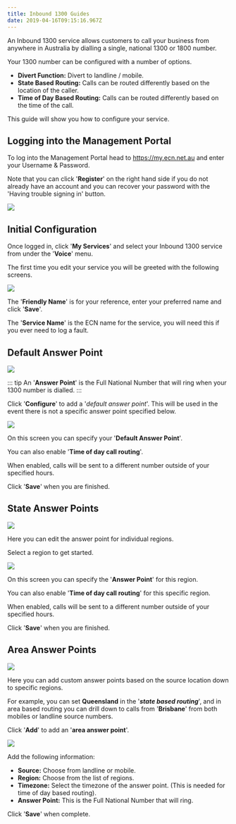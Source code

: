 ```yaml
---
title: Inbound 1300 Guides
date: 2019-04-16T09:15:16.967Z
---
```

An Inbound 1300 service allows customers to call your business from anywhere in Australia by dialling a single, national 1300 or 1800 number.

Your 1300 number can be configured with a number of options. 

* **Divert Function:** Divert to landline / mobile.
* **State Based Routing:** Calls can be routed differently based on the location of the caller.
* **Time of Day Based Routing:** Calls can be routed differently based on the time of the call.

This guide will show you how to configure your service.

## Logging into the Management Portal

To log into the Management Portal head to <https://my.ecn.net.au> and enter your Username & Password.

Note that you can click '**Register**' on the right hand side if you do not already have an account and you can recover your password with the 'Having trouble signing in' button.

![](/images/screen-shot-2019-04-15-at-2.49.17-pm.png)

## Initial Configuration

Once logged in, click '**My Services**' and select your Inbound 1300 service from under the '**Voice**' menu.

The first time you edit your service you will be greeted with the following screens.

<img style="width: auto; height: auto;" src="/images/inbound1300-2.png">

The '**Friendly Name**' is for your reference, enter your preferred name and click '**Save**'.

The '**Service Name**' is the ECN name for the service, you will need this if you ever need to log a fault.

## Default Answer Point

<img style="width: auto; height: auto;" src="/images/inbound1300-3.png">

::: tip
An '**Answer Point**' is the Full National Number that will ring when your 1300 number is dialled.
:::

Click '**Configure**' to add a '_default answer point_'. This will be used in the event there is not a specific answer point specified below.

<img style="width: auto; height: auto;" src="/images/inbound1300-6.png">

On this screen you can specify your '**Default Answer Point**'.

You can also enable '**Time of day call routing**'.

When enabled, calls will be sent to a different number outside of your specified hours.

Click '**Save**' when you are finished.

## State Answer Points

<img style="width: auto; height: auto;" src="/images/inbound1300-4.png">

Here you can edit the answer point for individual regions.

Select a region to get started.

<img style="width: auto; height: auto;" src="/images/inbound1300-7.png">

On this screen you can specify the '**Answer Point**' for this region.

You can also enable '**Time of day call routing**' for this specific region.

When enabled, calls will be sent to a different number outside of your specified hours.

Click '**Save**' when you are finished.

## Area Answer Points

<img style="width: auto; height: auto;" src="/images/inbound1300-5.png">

Here you can add custom answer points based on the source location down to specific regions. 

For example, you can set **Queensland** in the '**_state based routing_**', and in area based routing you can drill down to calls from '**Brisbane**' from both mobiles or landline source numbers.

Click '**Add**' to add an '**area answer point**'.

<img style="width: auto; height: auto;" src="/images/inbound1300-8.png">

Add the following information:

* **Source:** Choose from landline or mobile.
* **Region:** Choose from the list of regions.
* **Timezone:** Select the timezone of the answer point. (This is needed for time of day based routing).
* **Answer Point:** This is the Full National Number that will ring.

Click '**Save**' when complete.
